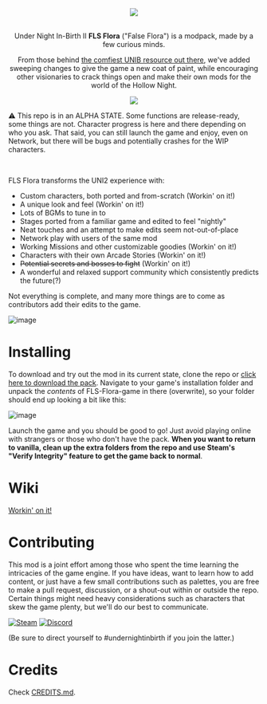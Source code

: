 <div align="center">

<img src="https://github.com/user-attachments/assets/0ce958e8-e2f4-4f7b-a095-f958366e3cf0">

<br>Under Night In-Birth II **FLS Flora** ("False Flora") is a modpack, made by a few curious minds.

From those behind [the comfiest UNIB resource out there](https://github.com/Fatih120/undernightinbirth), we've added sweeping changes to give the game a new coat of paint, while encouraging other visionaries to crack things open and make their own mods for the world of the Hollow Night.

<img src="https://github.com/user-attachments/assets/910eea11-de55-41d4-9f73-1ca1abc3cb00">

</div>

:warning: This repo is in an ALPHA STATE. Some functions are release-ready, some things are not. Character progress is here and there depending on who you ask. That said, you can still launch the game and enjoy, even on Network, but there will be bugs and potentially crashes for the WIP characters.

<br>

FLS Flora transforms the UNI2 experience with:
- Custom characters, both ported and from-scratch (Workin' on it!)
- A unique look and feel (Workin' on it!)
- Lots of BGMs to tune in to
- Stages ported from a familiar game and edited to feel "nightly"
- Neat touches and an attempt to make edits seem not-out-of-place
- Network play with users of the same mod
- Working Missions and other customizable goodies (Workin' on it!)
- Characters with their own Arcade Stories (Workin' on it!)
- ~~Potential secrets and bosses to fight~~ (Workin' on it!)
- A wonderful and relaxed support community which consistently predicts the future(?)

Not everything is complete, and many more things are to come as contributors add their edits to the game.

![image](https://github.com/user-attachments/assets/e6cd74ff-6541-4a00-9cc3-82fa474f20d9)


# Installing

To download and try out the mod in its current state, clone the repo or [click here to download the pack](https://github.com/UnderNightInBirth/FLS-Flora/archive/refs/heads/game.zip). Navigate to your game's installation folder and unpack the *contents* of FLS-Flora-game in there (overwrite), so your folder should end up looking a bit like this:

![image](https://github.com/user-attachments/assets/b1f98416-6103-4f71-8b89-a294e383555d)

Launch the game and you should be good to go! Just avoid playing online with strangers or those who don't have the pack. __When you want to return to vanilla, clean up the extra folders from the repo and use Steam's "Verify Integrity" feature to get the game back to normal__.

# Wiki

[Workin' on it!](/manual/wiki)

# Contributing

This mod is a joint effort among those who spent the time learning the intricacies of the game engine. If you have ideas, want to learn how to add content, or just have a few small contributions such as palettes, you are free to make a pull request, discussion, or a shout-out within or outside the repo. Certain things might need heavy considerations such as characters that skew the game plenty, but we'll do our best to communicate.

[![Steam](https://img.shields.io/badge/Steam-231f20?logo=steam)](https://steamcommunity.com/id/Fatih120/)
[![Discord](https://img.shields.io/badge/Discord-220077?logo=discord)](https://discord.com/invite/Cy27FNfQtc)

(Be sure to direct yourself to #undernightinbirth if you join the latter.)

# Credits

Check [CREDITS.md](manual/CREDITS.md).
